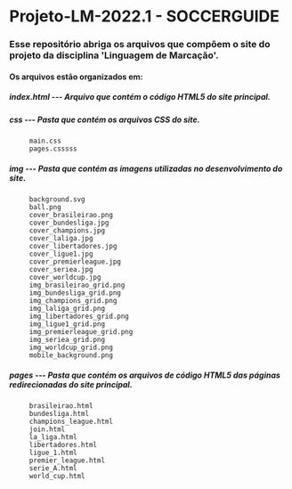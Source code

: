 # Projeto-LM-2022.1 - SOCCERGUIDE

### Esse repositório abriga os arquivos que compõem o site do projeto da disciplina 'Linguagem de Marcação'.

#### Os arquivos estão organizados em: 

##### index.html --- Arquivo que contém o código HTML5 do site principal.
 
##### css --- Pasta que contém os arquivos CSS do site.
         main.css
         pages.csssss
 
##### img --- Pasta que contém as imagens utilizadas no desenvolvimento do site.
         background.svg
         ball.png
         cover_brasileirao.png	
         cover_bundesliga.jpg	
         cover_champions.jpg	
         cover_laliga.jpg	
         cover_libertadores.jpg	
         cover_ligue1.jpg	
         cover_premierleague.jpg	
         cover_seriea.jpg	
         cover_worldcup.jpg	
         img_brasileirao_grid.png	
         img_bundesliga_grid.png	
         img_champions_grid.png	
         img_laliga_grid.png	
         img_libertadores_grid.png	
         img_ligue1_grid.png	
         img_premierleague_grid.png	
         img_seriea_grid.png	
         img_worldcup_grid.png
         mobile_background.png
 
##### pages --- Pasta que contém os arquivos de código HTML5 das páginas redirecionadas do site principal.
         brasileirao.html	
         bundesliga.html	
         champions_league.html
         join.html
         la_liga.html	
         libertadores.html	
         ligue_1.html
         premier_league.html	
         serie_A.html	
         world_cup.html


